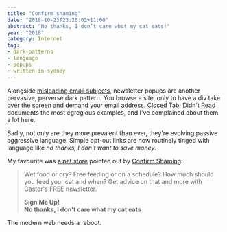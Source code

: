 ```yaml
---
title: "Confirm shaming"
date: "2018-10-23T23:26:02+11:00"
abstract: "No thanks, I don’t care what my cat eats!"
year: "2018"
category: Internet
tag:
- dark-patterns
- language
- popups
- written-in-sydney
---
```

Alongside [misleading email subjects], newsletter popups are another pervasive, perverse dark pattern. You browse a site, only to have a div take over the screen and demand your email address. [Closed Tab; Didn't Read] documents the most egregious examples, and I've complained about them a lot here.

Sadly, not only are they more prevalent than ever, they're evolving passive aggressive language. Simple opt-out links are now routinely tinged with language like *no thanks, I don't want to save money*.

My favourite was [a pet store] pointed out by [Confirm Shaming]\:

> Wet food or dry? Free feeding or on a schedule? How much should you feed your cat and when? Get advice on that and more with Caster's FREE newsletter.
> 
> **Sign Me Up!**  
> **No thanks, I don't care what my cat eats**

The modern web needs a reboot.

[misleading email subjects]: https://rubenerd.com/dark-patterns-in-email/
[Closed Tab; Didn't Read]: http://tabcloseddidntread.com/
[a pet store]: https://confirmshaming.tumblr.com/post/176927980516/i-dont-care-where-he-sleeps-either-hopefully
[Confirm Shaming]: https://confirmshaming.tumblr.com/


